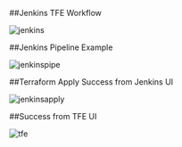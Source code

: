 ##Jenkins TFE Workflow

![jenkins](https://cdn-images-1.medium.com/max/1600/0*VoKJItSlwsZXriPt)

##Jenkins Pipeline Example

![jenkinspipe](https://cdn-images-1.medium.com/max/1600/1*PV-HbGaL5afmaX3IrV3-6A.png)

##Terraform Apply Success from Jenkins UI

![jenkinsapply](https://cdn-images-1.medium.com/max/1600/1*ZeiqPs_7atYHBw61IoyjJw.png)

##Success from TFE UI

![tfe](https://cdn-images-1.medium.com/max/1600/1*vuCSZ84QNVBAC_ypSfxKfw.png)

